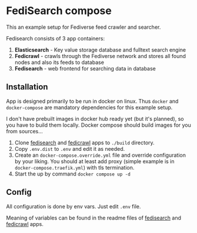 # FediSearch compose

This an example setup for Fediverse feed crawler and searcher.

Fedisearch consists of 3 app containers:
1. **Elasticsearch** - Key value storage database and fulltext search engine
2. **Fedicrawl** - crawls through the Fediverse network and stores all found nodes and also its feeds to database
3. **Fedisearch** - web frontend for searching data in database

## Installation
App is designed primarily to be run in docker on linux. 
Thus `docker` and `docker-compose` are mandatory dependencies for this example setup.

I don't have prebuilt images in docker hub ready yet (but it's planned), so you have to build them locally. 
Docker compose should build images for you from sources...

1. Clone [fedisearch](https://github.com/Stopka/fedisearch) and [fedicrawl](https://github.com/Stopka/fedicrawl) apps to `./build` directory.
2. Copy `.env.dist` to `.env` and edit it as needed.
3. Create an `docker-compose.override.yml` file and override configuration by your liking.
You should at least add proxy (simple example is in `docker-compose.traefik.yml`) with tls termination.
4. Start the up by command
```docker compose up -d```

## Config
All configuration is done by env vars. 
Just edit `.env` file. 

Meaning of variables can be found in the readme files of
[fedisearch](https://github.com/Stopka/fedisearch) and [fedicrawl](https://github.com/Stopka/fedicrawl) apps.
